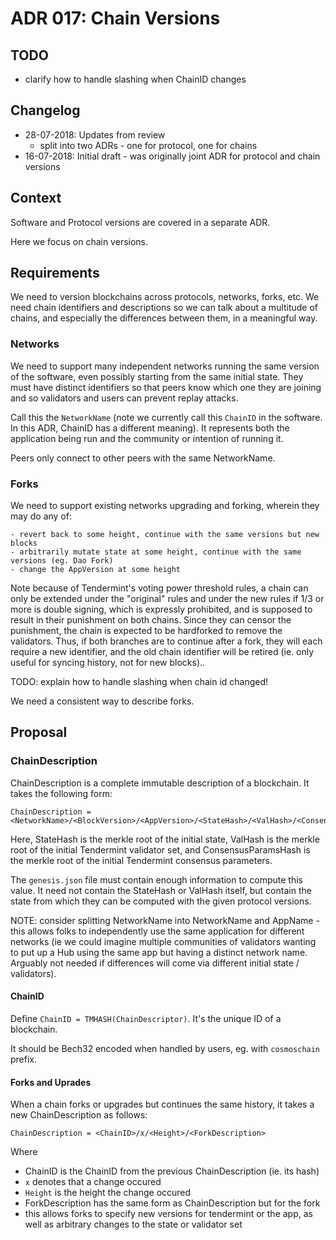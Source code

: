 # ADR 017: Chain Versions

## TODO

- clarify how to handle slashing when ChainID changes

## Changelog

- 28-07-2018: Updates from review
  - split into two ADRs - one for protocol, one for chains
- 16-07-2018: Initial draft - was originally joint ADR for protocol and chain
  versions

## Context

Software and Protocol versions are covered in a separate ADR.

Here we focus on chain versions.

## Requirements

We need to version blockchains across protocols, networks, forks, etc.
We need chain identifiers and descriptions so we can talk about a multitude of chains,
and especially the differences between them, in a meaningful way.

### Networks

We need to support many independent networks running the same version of the software,
even possibly starting from the same initial state.
They must have distinct identifiers so that peers know which one they are joining and so
validators and users can prevent replay attacks.

Call this the `NetworkName` (note we currently call this `ChainID` in the software. In this
ADR, ChainID has a different meaning).
It represents both the application being run and the community or intention
of running it.

Peers only connect to other peers with the same NetworkName.

### Forks

We need to support existing networks upgrading and forking, wherein they may do any of:

    - revert back to some height, continue with the same versions but new blocks
    - arbitrarily mutate state at some height, continue with the same versions (eg. Dao Fork)
    - change the AppVersion at some height

Note because of Tendermint's voting power threshold rules, a chain can only be extended under the "original" rules and under the new rules
if 1/3 or more is double signing, which is expressly prohibited, and is supposed to result in their punishment on both chains. Since they can censor
the punishment, the chain is expected to be hardforked to remove the validators. Thus, if both branches are to continue after a fork,
they will each require a new identifier, and the old chain identifier will be retired (ie. only useful for syncing history, not for new blocks)..

TODO: explain how to handle slashing when chain id changed!

We need a consistent way to describe forks.

## Proposal

### ChainDescription

ChainDescription is a complete immutable description of a blockchain. It takes the following form:

```
ChainDescription = <NetworkName>/<BlockVersion>/<AppVersion>/<StateHash>/<ValHash>/<ConsensusParamsHash>
```

Here, StateHash is the merkle root of the initial state, ValHash is the merkle root of the initial Tendermint validator set,
and ConsensusParamsHash is the merkle root of the initial Tendermint consensus parameters.

The `genesis.json` file must contain enough information to compute this value. It need not contain the StateHash or ValHash itself,
but contain the state from which they can be computed with the given protocol versions.

NOTE: consider splitting NetworkName into NetworkName and AppName - this allows
folks to independently use the same application for different networks (ie we
could imagine multiple communities of validators wanting to put up a Hub using
the same app but having a distinct network name. Arguably not needed if
differences will come via different initial state / validators).

#### ChainID

Define `ChainID = TMHASH(ChainDescriptor)`. It's the unique ID of a blockchain.

It should be Bech32 encoded when handled by users, eg. with `cosmoschain` prefix.

#### Forks and Uprades

When a chain forks or upgrades but continues the same history, it takes a new ChainDescription as follows:

```
ChainDescription = <ChainID>/x/<Height>/<ForkDescription>
```

Where

- ChainID is the ChainID from the previous ChainDescription (ie. its hash)
- `x` denotes that a change occured
- `Height` is the height the change occured
- ForkDescription has the same form as ChainDescription but for the fork
- this allows forks to specify new versions for tendermint or the app, as well as arbitrary changes to the state or validator set

